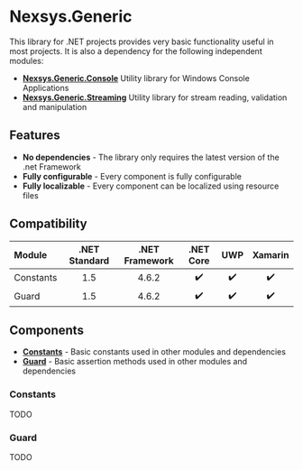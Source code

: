 # Nexsys.Generic
This library for .NET projects provides very basic functionality useful in most projects. It is also a dependency for the following independent modules:
- [**Nexsys.Generic.Console**](https://github.com/NexsysRepo/Nexsys.Generic.Console) Utility library for Windows Console Applications
- [**Nexsys.Generic.Streaming**](https://github.com/NexsysRepo/Nexsys.Generic.Streaming) Utility library for stream reading, validation and manipulation

## Features
- **No dependencies** - The library only requires the latest version of the .net Framework
- **Fully configurable** - Every component is fully configurable
- **Fully localizable** - Every component can be localized using resource files

## Compatibility
Module | .NET Standard | .NET Framework | .NET Core | UWP | Xamarin
:--- | :---: | :---: | :---: | :---: | :---:
Constants | 1.5 | 4.6.2 | :heavy_check_mark: | :heavy_check_mark: | :heavy_check_mark:
Guard | 1.5 | 4.6.2 | :heavy_check_mark: | :heavy_check_mark: | :heavy_check_mark:

## Components
 - [**Constants**](#Constants) - Basic constants used in other modules and dependencies
 - [**Guard**](#Guard) - Basic assertion methods used in other modules and dependencies

### Constants
TODO

### Guard
TODO

